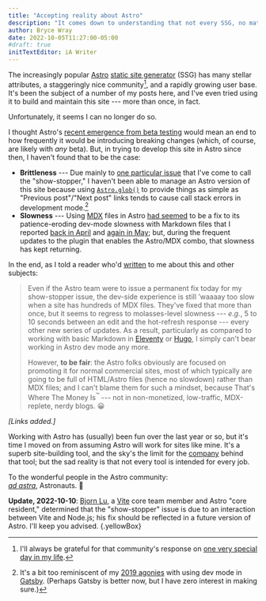 ```yaml
---
title: "Accepting reality about Astro"
description: "It comes down to understanding that not every SSG, no matter how otherwise attractive, is a good fit for this site."
author: Bryce Wray
date: 2022-10-05T11:27:00-05:00
#draft: true
initTextEditor: iA Writer
---
```


The increasingly popular [Astro](https://astro.build) [static site generator](https://jamstack.org/generators) (SSG) has many stellar attributes, a staggeringly nice community[^Dylan], and a rapidly growing user base. It's been the subject of a number of my posts here, and I've even tried using it to build and maintain this site --- more than once, in fact.

[^Dylan]: I'll always be grateful for that community's response on [one very special day in my life](/posts/2021/08/boy-oh-grandboy/).

Unfortunately, it seems I can no longer do so.

I thought Astro's [recent emergence from beta testing](https://astro.build/blog/astro-1/) would mean an end to how frequently it would be introducing breaking changes (which, of course, are likely with *any* beta). But, in trying to develop this site in Astro since then, I haven't found that to be the case:

- **Brittleness** --- Due mainly to [one particular issue](https://github.com/withastro/astro/issues/4533) that I've come to call the "show-stopper," I haven't been able to manage an Astro version of this site because using [`Astro.glob()`](https://docs.astro.build/en/reference/api-reference/#astroglob) to provide things as simple as "Previous post"/"Next post" links tends to cause call stack errors in development mode.[^Gatsby]
- **Slowness** --- Using [MDX](https://mdxjs.com) files in Astro [had seemed](/posts/2022/07/astro-move-to-mdx/) to be a fix to its patience-eroding dev-mode slowness with Markdown files that I reported [back in April](/posts/2022/04/astro-ready-your-blog/#developer-experience) and [again in May](/posts/2022/05/mulling-over-migration/#dx-suffers-on-larger-sites); but, during the frequent updates to the plugin that enables the Astro/MDX combo, that slowness has kept returning.

[^Gatsby]:  It's a bit too reminiscent of my [2019 agonies](/posts/2019/07/why-staying-with-hugo/) with using dev mode in [Gatsby](https://gatsbyjs.com). (Perhaps Gatsby is better now, but I have zero interest in making sure.)

In the end, as I told a reader who'd [written](/contact/) to me about this and other subjects:

> Even if the Astro team were to issue a permanent fix today for my show-stopper issue, the dev-side experience is still ’waaaay too slow when a site has hundreds of MDX files. They've fixed that more than once, but it seems to regress to molasses-level slowness --- *e.g.*, 5 to 10 seconds between an edit and the hot-refresh response --- every other new series of updates. As a result, particularly as compared to working with basic Markdown in [Eleventy](https://11ty.dev) or [Hugo](https://gohugo.io), I simply can't bear working in Astro dev mode any more.
>
> However, **to be fair**: the Astro folks obviously are focused on promoting it for normal commercial sites, most of which typically are going to be full of HTML/Astro files (hence no slowdown) rather than MDX files; and I can't blame them for such a mindset, because That's Where The Money Is<sup>™</sup> --- not in non-monetized, low-traffic, MDX-replete, nerdy blogs. 😀

*[Links added.]*

Working with Astro has (usually) been fun over the last year or so, but it's time I moved on from assuming Astro will work for sites like mine. It's a superb site-building tool, and the sky's the limit for the [company](https://astro.build/blog/the-astro-technology-company/) behind that tool; but the sad reality is that not every tool is intended for every job.

To the wonderful people in the Astro community:\
*[ad astra](https://en.wikipedia.org/wiki/Ad_astra_(phrase))*, Astronauts. 👋

**Update, 2022-10-10**: [Bjorn Lu](https://github.com/bluwy), a [Vite](https://vitejs.dev/) core team member and Astro "core resident," determined that the "show-stopper" issue is due to an interaction between Vite and Node.js; his fix should be reflected in a future version of Astro. I'll keep you advised.
{.yellowBox}
